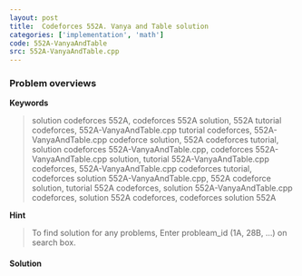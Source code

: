 ```yaml
---
layout: post
title:  Codeforces 552A. Vanya and Table solution
categories: ['implementation', 'math']
code: 552A-VanyaAndTable
src: 552A-VanyaAndTable.cpp
---
```

### **Problem overviews**

**Keywords**
> solution codeforces 552A, codeforces 552A solution, 552A tutorial codeforces, 552A-VanyaAndTable.cpp tutorial codeforces, 552A-VanyaAndTable.cpp codeforce solution, 552A codeforces tutorial, solution codeforces 552A-VanyaAndTable.cpp, codeforces 552A-VanyaAndTable.cpp solution, tutorial 552A-VanyaAndTable.cpp codeforces, 552A-VanyaAndTable.cpp codeforces tutorial, codeforces solution 552A-VanyaAndTable.cpp, 552A codeforce solution, tutorial 552A codeforces, solution 552A-VanyaAndTable.cpp codeforces, solution 552A codeforces, codeforces solution 552A

**Hint**
> To find solution for any problems, Enter probleam_id (1A, 28B, ...) on search box. 

#### **Solution**




